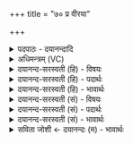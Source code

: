 +++
title = "७० प्र वीरया"

+++
<details><summary>पदपाठः - दयानन्दादि</summary>

प्र। वी॒र॒येति॑ वीर॒ऽया। शुच॑यः। द॒द्रिरे॒। वा॒म्। अ॒ध्व॒र्युभि॒रित्य॑ध्वर्युऽभिः॑। मधु॑मन्त॒ इति॒ मधु॑मन्तः। सु॒तासः॑। वह॑। वा॒योऽइति॑ वायो। नि॒युत॒ इति॑ नि॒ऽयुतः॑। या॒हि॒। अच्छ॑। पिब॑। सु॒तस्य॑। अन्ध॑सः। मदा॑य। ७०।
</details>

<details><summary>अधिमन्त्रम् (VC)</summary>

- वायुर्देवता
- वसिष्ठ ऋषिः
- विराट्त्रिष्टुप्
- धैवतः
</details>

<details><summary>दयानन्द-सरस्वती (हि) - विषयः</summary>

फिर उसी विषय को अगले मन्त्र में कहा है ॥
</details>

<details><summary>दयानन्द-सरस्वती (हि) - पदार्थः</summary>

पदार्थान्वयभाषाः -  हे राजा प्रजा जनो ! जो (वाम्) तुम दोनों के (मधुमन्तः) प्रशंसित ज्ञानयुक्त (सुतासः) विद्या और उत्तम शिक्षा से सिद्ध किये गये (शुचयः) पवित्र मनुष्य (अध्वर्युभिः) हिंसा और अन्याय से पृथक् रहनेवाले के साथ (वीरया) वीर पुरुषों से युक्त सेना में शत्रुओं को (प्र, दद्रिरे) अच्छे प्रकार विदीर्ण करते हैं, उनके साथ हे (वायो) वायु के सदृश वर्त्तमान बलिष्ठ राजन् ! आप (नियुतः) निरन्तर संयुक्त-वियुक्त होनेवाले वायु आदि गुणों को (वह) प्राप्त कीजिये। और (अच्छा, याहि) अच्छे प्रकार प्राप्त हूजिये तथा (मदाय) आनन्द के लिये (सुतस्य) सिद्ध किये हुए (अन्धसः) अन्न के रस को (पिब) पीजिये ॥७० ॥
</details>

<details><summary>दयानन्द-सरस्वती (हि) - भावार्थः</summary>

भावार्थभाषाः -  जो पवित्र आचरण करनेवाले राजप्रजा के हितैषी विज्ञानयुक्त पुरुष वीरों की सेना से शत्रुओं को विदीर्ण करते हैं, उनको प्राप्त होके राजा आनन्दित होवे। राजा जैसा अपने लिये आनन्द चाहे, वैसे राजप्रजाजनों के लिये भी चाहे ॥७० ॥
</details>

<details><summary>दयानन्द-सरस्वती (सं) - विषयः</summary>

पुनस्तमेव विषयमाह ॥
</details>

<details><summary>दयानन्द-सरस्वती (सं) - पदार्थः</summary>

पदार्थान्वयभाषाः -  हे राजप्रजाजनौ ! ये वां मधुमन्तः सुतासः शुचयो जना अध्वर्युभिः वीरया सेनया शत्रून् प्र दद्रिरे तैः सह हे वायो ! त्वं नियुतः वह अच्छ याहि मदाय सुतस्यान्धसो रसं च पिब ॥७० ॥
</details>

<details><summary>दयानन्द-सरस्वती (सं) - भावार्थः</summary>

भावार्थभाषाः -  ये पवित्राचरणा राजप्रजाभक्ता विज्ञानवन्तो वीरसेनया शत्रून् विदृणन्ति तान् प्राप्य राजाऽऽनन्दितो भवेत्। यथा स्वस्मा आनन्दमिच्छेत् तथा राजप्रजाजनेभ्योऽपि काङ्क्षेत ॥७० ॥
</details>

<details><summary>सविता जोशी ← दयानन्दः (म) - भावार्थः</summary>

भावार्थभाषाः -  पवित्र आचरण असणारे, राजा व प्रजेचे हित करणारे, विज्ञान जाणणारे, असे पुरुष वीरांच्या सेनेचे साह्य घेऊन शत्रूंना नष्ट करतात. अशा लोकांसह राजाने आनंदात राहावे. राजा जसा आपल्यासाठी आनंदाची इच्छा बाळगतो तशी इच्छा राजाने प्रजाजनाबाबतही ठेवावी.
</details>